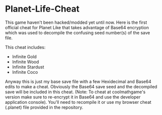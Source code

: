 # Planet-Life-Cheat
This game haven't been hacked/modded yet until now. Here is the first official cheat for Planet Like that takes advantage of Base64 encryption which was used to decompile the confusing seed number(s) of the save file.

This cheat includes:
- Infinite Gold
- Infinite Wood
- Infinite Stardust
- Infinite Coco

Anyway this is just my base save file with a few Hexidecimal and Base64 edits to make a cheat.
Obviously the Base64 save seed and the decompiled save will be included in this cheat. (Note: To cheat at coolmathgame's version make sure to re-encrypt it in Base64 and use the developer application console).
You'll need to recompile it or use my browser cheat (.planet) file provided in the repository.
